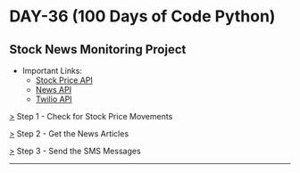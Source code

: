 # DAY-36 (100 Days of Code Python)

## Stock News Monitoring Project

* Important Links:  
  * [Stock Price API](https://www.alphavantage.co/) 
  * [News API](https://newsapi.org/) 
  * [Twilio API](https://www.twilio.com/) 

[>](https://github.com/Aniruddh-482/Python/blob/main/036/Stock%20News%20Monitoring%20Project/main.py) Step 1 - Check for Stock Price Movements <br>

[>](https://github.com/Aniruddh-482/Python/blob/main/036/Stock%20News%20Monitoring%20Project/main.py) Step 2 - Get the News Articles <br>

[>](https://github.com/Aniruddh-482/Python/blob/main/036/Stock%20News%20Monitoring%20Project/main.py) Step 3 - Send the SMS Messages <br>
<hr>
